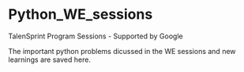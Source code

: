 # Python_WE_sessions
TalenSprint Program Sessions - Supported by Google


The important python problems dicussed in the WE sessions and new learnings are saved here.
